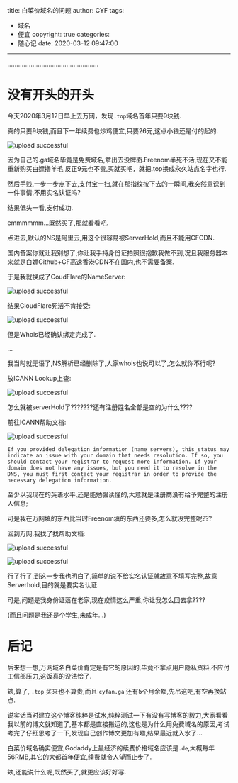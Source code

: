 title: 白菜价域名的问题
author: CYF
tags:
  - 域名
  - 便宜
copyright: true
categories:
  - 随心记
date: 2020-03-12 09:47:00
---

...................................................
# 没有开头的开头

今天2020年3月12日早上去万网，发现`.top`域名首年只要9块钱.

真的只要9块钱,而且下一年续费也炒鸡便宜,只要26元,这点小钱还是付的起的.


![upload successful](https://assets.cyfan.top/file/CYF-PicBed/pic/post/pasted-21.png)

因为自己的.ga域名毕竟是免费域名,拿出去没牌面.Freenom半死不活,现在又不能重新购买白嫖撸羊毛,反正9元也不贵,买就买吧，就把.top换成永久站点名字也行.

然后手贱,一步一步点下去,支付宝一扫,就在那指纹按下去的一瞬间,我突然意识到一件事情,不用实名认证吗?

结果低头一看,支付成功.

emmmmmm...既然买了,那就看看吧.

点进去,默认的NS是阿里云,用这个很容易被ServerHold,而且不能用CFCDN.

国内备案你就让我别想了,你让我手持身份证拍照很抱歉我做不到,况且我服务器本来就是白嫖Github+CF高速香港CDN不在国内,也不需要备案.

于是我就换成了CoudFlare的NameServer:


![upload successful](https://assets.cyfan.top/file/CYF-PicBed/pic/post/pasted-22.png)

结果CloudFlare死活不肯接受:


![upload successful](https://assets.cyfan.top/file/CYF-PicBed/pic/post/pasted-23.png)

但是Whois已经确认绑定完成了.


...

我当时就无语了,NS解析已经删除了,人家whois也说可以了,怎么就你不行呢?

放ICANN Lookup上查:


![upload successful](https://assets.cyfan.top/file/CYF-PicBed/pic/post/pasted-24.png)

怎么就被serverHold了???????还有注册姓名全部是空的为什么????

前往ICANN帮助文档:


![upload successful](https://assets.cyfan.top/file/CYF-PicBed/pic/post/pasted-26.png)


```
If you provided delegation information (name servers), this status may indicate an issue with your domain that needs resolution. If so, you should contact your registrar to request more information. If your domain does not have any issues, but you need it to resolve in the DNS, you must first contact your registrar in order to provide the necessary delegation information.
```

至少以我现在的英语水平,还是能勉强读懂的,大意就是注册商没有给予完整的注册人信息;

可是我在万网填的东西比当时Freenom填的东西还要多,怎么就没完整呢???

回到万网,我找了找帮助文档:


![upload successful](https://assets.cyfan.top/file/CYF-PicBed/pic/post/pasted-25.png)



![upload successful](https://assets.cyfan.top/file/CYF-PicBed/pic/post/pasted-27.png)

行了行了,到这一步我也明白了,简单的说不给实名认证就故意不填写完整,故意Serverhold,目的就是要实名认证.

可是,问题是我身份证落在老家,现在疫情这么严重,你让我怎么回去拿????

(而且问题是我还是个学生,未成年...)

# 后记

后来想一想,万网域名白菜价肯定是有它的原因的,毕竟不拿点用户隐私资料,不应付工信部压力,这饭真的没法恰了.

欸,算了, `.top` 买来也不算贵,而且 `cyfan.ga` 还有5个月余额,先吊这吧,有空再换站点.

说实话当时建立这个博客纯粹是试水,纯粹测试一下有没有写博客的毅力,大家看看我以前的博文就知道了,基本都是直接搬运的,这也是为什么用免费域名的原因,考试考完了仔细思考了一下,发现自己创作博文更加有趣,结果最近就入水了...

白菜价域名确实便宜,Godaddy上最经济的续费价格域名应该是`.de`,大概每年56RMB,其它的大都首年便宜,续费就令人望而止步了.

欸,还能说什么呢,既然买了,就更应该好好写.